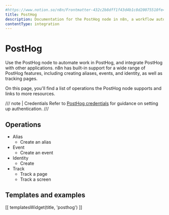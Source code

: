 ```yaml
---
#https://www.notion.so/n8n/Frontmatter-432c2b8dff1f43d4b1c8d20075510fe4
title: PostHog
description: Documentation for the PostHog node in n8n, a workflow automation platform. Includes details of operations and configuration, and links to examples and credentials information.
contentType: integration
---
```


# PostHog

Use the PostHog node to automate work in PostHog, and integrate PostHog with other applications. n8n has built-in support for a wide range of PostHog features, including creating aliases, events, and identity, as well as tracking pages.

On this page, you'll find a list of operations the PostHog node supports and links to more resources.

/// note | Credentials
Refer to [PostHog credentials](/integrations/builtin/credentials/posthog/) for guidance on setting up authentication. 
///

## Operations

* Alias
    * Create an alias
* Event
    * Create an event
* Identity
    * Create
* Track
    * Track a page
    * Track a screen

## Templates and examples

<!-- see https://www.notion.so/n8n/Pull-in-templates-for-the-integrations-pages-37c716837b804d30a33b47475f6e3780 -->
[[ templatesWidget(title, 'posthog') ]]

